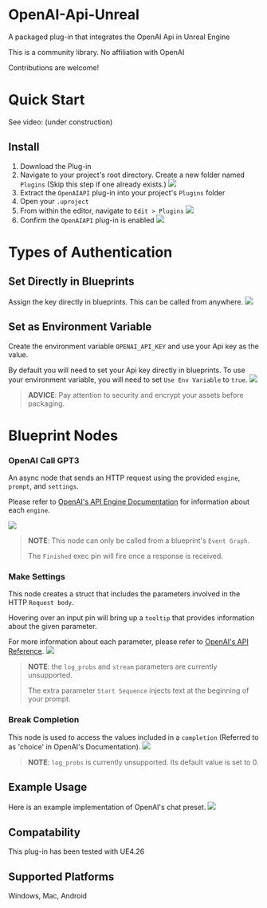 # OpenAI-Api-Unreal
A packaged plug-in that integrates the OpenAI Api in Unreal Engine

This is a community library. No affiliation with OpenAI

Contributions are welcome!

# Quick Start
See video: (under construction)

## Install

1. Download the Plug-in
2. Navigate to your project's root directory. Create a new folder named `Plugins` (Skip this step if one already exists.)
![](https://i.imgur.com/7mYEjNN.png)
3. Extract the `OpenAIAPI` plug-in into your project's `Plugins` folder
4. Open your `.uproject`
5. From within the editor, navigate to `Edit > Plugins`
![](https://i.imgur.com/IMLpdIP.png)
6. Confirm the `OpenAIAPI` plug-in is enabled
![](https://i.imgur.com/XyHq9UE.png)

# Types of Authentication


## Set Directly in Blueprints

Assign the key directly in blueprints. This can be called from anywhere.
![](https://i.imgur.com/HF2tdBz.png)

## Set as Environment Variable

Create the environment variable `OPENAI_API_KEY` and use your Api key as the value.

By default you will need to set your Api key directly in blueprints. To use your environment variable, you will need to set `Use Env Variable` to `true`.
![](https://i.imgur.com/0fpPVlV.png)

> **ADVICE**: Pay attention to security and encrypt your assets before packaging.

# Blueprint Nodes
### OpenAI Call GPT3

An async node that sends an HTTP request using the provided `engine`, `prompt`, and `settings`.

Please refer to [OpenAI's API Engine Documentation](https://beta.openai.com/docs/engines)  for information about each `engine`. 

![](https://i.imgur.com/vGo2wta.png)

> **NOTE**: This node can only be called from a blueprint's `Event Graph`. 
> 
> The `Finished` exec pin will fire once a response is received.

### Make Settings

This node creates a struct that includes the parameters involved in the HTTP `Request body`.

Hovering over an input pin will bring up a `tooltip` that provides information about the given parameter.

For more information about each parameter, please refer to [OpenAI's API Reference](https://beta.openai.com/docs/api-reference/completions).
![](https://i.imgur.com/xS4MMrI.png)
> **NOTE**: the `log_probs` and `stream` parameters are currently unsupported.
>
> The extra parameter `Start Sequence` injects text at the beginning of your prompt.
### Break Completion

This node is used to access the values included in a `completion` (Referred to as 'choice' in OpenAI's Documentation).
![](https://i.imgur.com/dydM8Sd.png)
> **NOTE**: `log_probs` is currently unsupported. Its default value is set to 0.
## Example Usage
Here is an example implementation of OpenAI's chat preset.
![](https://i.imgur.com/DNKp0bW.png)

## Compatability
This plug-in has been tested with UE4.26

## Supported Platforms
Windows, Mac, Android
